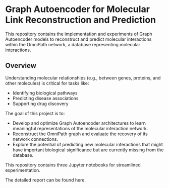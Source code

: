 # Graph Autoencoder for Molecular Link Reconstruction and Prediction

This repository contains the implementation and experiments of Graph Autoencoder models to reconstruct and predict molecular interactions within the OmniPath network, a database representing molecular interactions.

## Overview
Understanding molecular relationships (e.g., between genes, proteins, and other molecules) is critical for tasks like:

- Identifying biological pathways
- Predicting disease associations
- Supporting drug discovery

The goal of this project is to:
- Develop and optimize Graph Autoencoder architectures to learn meaningful representations of the molecular interaction network.
- Reconstruct the OmniPath graph and evaluate the recovery of its network connections.
- Explore the potential of predicting new molecular interactions that might have important biological significance but are currently missing from the database.

This repository contains three Jupyter notebooks for streamlined experimentation. 

The detailed report can be found here. 
